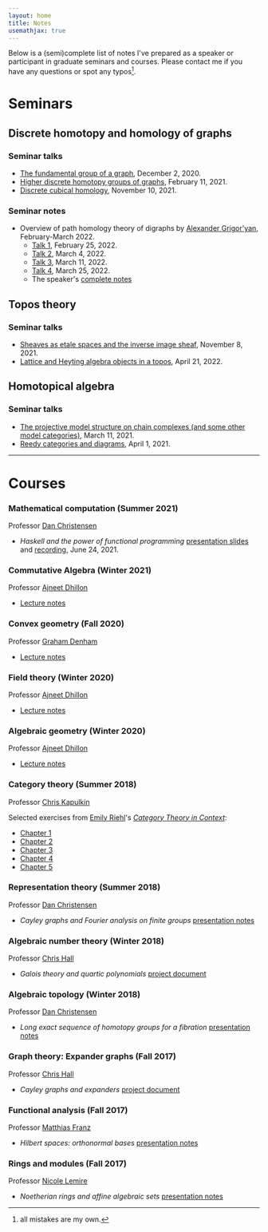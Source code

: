 ```yaml
---
layout: home
title: Notes 
usemathjax: true
---
```

Below is a (semi)complete list of notes I've prepared as a speaker or participant in graduate seminars and courses. Please contact me if you have any questions or spot any typos[^1].

[^1]: all mistakes are my own.

# Seminars

## Discrete homotopy and homology of graphs

### Seminar talks
- [The fundamental group of a graph](/files/discrete-homotopy/fund-group-graph.pdf), December 2, 2020.
- [Higher discrete homotopy groups of graphs](/files/discrete-homotopy/higher-disc-groups.pdf), February 11, 2021.
- [Discrete cubical homology](/files/discrete-homotopy/disc-hom.pdf), November 10, 2021.

### Seminar notes
- Overview of path homology theory of digraphs by [Alexander Grigor'yan](https://www.math.uni-bielefeld.de/~grigor/), February-March 2022.
    - [Talk 1](/files/discrete-homology/talk-1.pdf), February 25, 2022.
    - [Talk 2](/files/discrete-homology/talk-2.pdf), March 4, 2022.
    - [Talk 3](/files/discrete-homology/talk-3.pdf), March 11, 2022.
    - [Talk 4](/files/discrete-homology/talk-4.pdf), March 25, 2022.
    - The speaker's [complete notes](https://www.math.uni-bielefeld.de/~grigor/dslides.pdf)

## Topos theory
### Seminar talks
- [Sheaves as etale spaces and the inverse image sheaf](/files/topos-theory/sheaves.pdf), November 8, 2021.
- [Lattice and Heyting algebra objects in a topos](/files/topos-theory/heyting.pdf), April 21, 2022.


## Homotopical algebra
### Seminar talks
- [The projective model structure on chain complexes (and some other model categories)](/files/homotopical-algebra/chain-complexes.pdf), March 11, 2021.
- [Reedy categories and diagrams](/files/homotopical-algebra/reedy.pdf), April 1, 2021.

-----
# Courses
### Mathematical computation (Summer 2021)
Professor [Dan Christensen](https://jdc.math.uwo.ca/)
- *Haskell and the power of functional programming* [presentation slides](/files/haskell-slides.pdf) and [recording](https://www.youtube.com/watch?v=vRPyaeW-HNc), June 24, 2021.

### Commutative Algebra (Winter 2021)
Professor [Ajneet Dhillon](https://www.math.uwo.ca/faculty/dhillon/)
- [Lecture notes](https://www.dropbox.com/sh/ohqk8lgbruqmkg9/AABm4pk2g81UBASG_9fPV1cVa?dl=0)

### Convex geometry (Fall 2020)
Professor [Graham Denham](http://gdenham.math.uwo.ca/)
- [Lecture notes](https://www.dropbox.com/sh/m8dzqng5twea5bf/AABo4vcbs_ZbD1bGiHKd8O0xa?dl=0)

### Field theory (Winter 2020)
Professor [Ajneet Dhillon](https://www.math.uwo.ca/faculty/dhillon/)
- [Lecture notes](https://www.dropbox.com/sh/a6kjqy1l8ygllyq/AAAOHmKjqPMWKpMySZ0G7Xy3a?dl=0)

### Algebraic geometry (Winter 2020)
Professor [Ajneet Dhillon](https://www.math.uwo.ca/faculty/dhillon/)
- [Lecture notes](https://www.dropbox.com/sh/7bw78r625rekuvn/AADEgfneDF_EkVh6b43zWwSxa?dl=0)

### Category theory (Summer 2018)
Professor [Chris Kapulkin](https://www.math.uwo.ca/faculty/kapulkin/)

Selected exercises from [Emily Riehl](https://emilyriehl.github.io/)'s [*Category Theory in Context*](https://emilyriehl.github.io/files/context.pdf):
- [Chapter 1](/files/cat-theory-exercises/chapter-1.pdf)
- [Chapter 2](/files/cat-theory-exercises/chapter-2.pdf)
- [Chapter 3](/files/cat-theory-exercises/chapter-3.pdf)
- [Chapter 4](/files/cat-theory-exercises/chapter-4.pdf)
- [Chapter 5](/files/cat-theory-exercises/chapter-5.pdf)

### Representation theory (Summer 2018)
Professor [Dan Christensen](https://jdc.math.uwo.ca/)

- *Cayley graphs and Fourier analysis on finite groups* [presentation notes](/files/rep-theory/presentation-notes.pdf)

### Algebraic number theory (Winter 2018)
Professor [Chris Hall](https://www.math.uwo.ca/faculty/hall/)
- *Galois theory and quartic polynomials* [project document](/files/alg-num/project-doc.pdf)

### Algebraic topology (Winter 2018)
Professor [Dan Christensen](https://jdc.math.uwo.ca/)

- *Long exact sequence of homotopy groups for a fibration* [presentation notes](/files/alg-top/pres-notes.pdf)

### Graph theory: Expander graphs (Fall 2017)
Professor [Chris Hall](https://www.math.uwo.ca/faculty/hall/)
- *Cayley graphs and expanders* [project document](/files/expanders/project-doc.pdf)

### Functional analysis (Fall 2017)
Professor [Matthias Franz](https://www.math.uwo.ca/faculty/franz/)
- *Hilbert spaces: orthonormal bases* [presentation notes](/files/func-analysis/pres-notes.pdf)

### Rings and modules (Fall 2017)
Professor [Nicole Lemire](http://gdenham.math.uwo.ca/nlemire/)
- *Noetherian rings and affine algebraic sets* [presentation notes](/files/rings/pres-notes.pdf)
